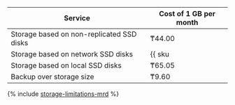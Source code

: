 | Service                                              | Cost of 1 GB per month                                    |
| ----- | ----- |
| Storage based on non-replicated SSD disks            | ₸44.00                                                    |
| Storage based on network SSD disks                   | {{ sku|KZT|mdb.cluster.network-nvme.redis|month|string }} |
| Storage based on local SSD disks                     | ₸65.05                                                    |
| Backup over storage size                             | ₸9.60                                                     |

{% include [storage-limitations-mrd](../../_includes/mdb/mrd/storage-limitations-note.md) %}
